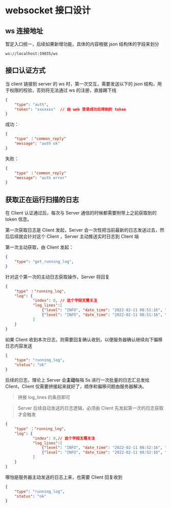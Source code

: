 # websocket 接口设计

## ws 连接地址

暂定入口统一，后续如果新增功能，具体的内容根据 json 结构体的字段来划分

`ws://localhost:19035/ws`

## 接口认证方式

当 client 链接到 server 的 ws 时，第一次交互，需要发送以下的 json 结构，用于权限的校验，否则将无法通过 ws 的注册，直接踢下线

```json
{
	"type": "auth",
	"token": "xxxxxxx"	// 由 web 登录成功后得到的 token
}
```

成功：

```json
{
    "type" ："common_reply"
	"message": "auth ok"
}
```

失败：

```json
{
    "type" ："common_reply"
	"message": "auth error"
}
```

## 获取正在运行扫描的日志

在 Client 认证通过后，每次与 Server 通信的时候都需要附带上之前获取到的 token 信息。

第一次获取日志是 Client 发起，Server 会一次性把当前最新的日志发送过去，然后后续就会针对这个 Client ，Server 主动推送实时日志到 Client 端

第一次主动获取，由 Client 发起：

```json
{
	"type": "get_running_log",
}
```

针对这个第一次的主动日志获取操作，Server 将回复

```json
{
	"type" ："running_log",
    "log": {
    		"index": 0,	// 这个字段无需关注
    		"log_lines":[
                {"level": "INFO", "date_time": "2022-02-11 08:51:16", "content": "ChineseSubFinder Version: unknow"},
                {"level": "INFO", "date_time": "2022-02-11 08:51:16", "content": "Need do Setup"}
            ]
	}
}
```

如果 Client 收到本次日志，则需要回复确认收到，以便服务器确认继续向下偏移日志内容发送

```json
{
	"type": "running_log",
	"status": "ok"
}
```

后续的日志，理论上 Server 会**主动**每隔 5s 进行一次批量的日志汇总发给 Client，Client 仅需要拼接起来就好了，顺序和偏移问题由服务器解决。

> 拼接 log_lines 的条目即可

> Server 后续自动发送的日志逻辑，必须由 Client 先发起第一次的日志获取才会触发

```json
{
    "type" ："running_log",
	"log": {
			"index": 0,// 这个字段无需关注
			"log_lines":[
                {"level": "INFO", "date_time": "2022-02-11 08:52:16", "content": "123"},
                {"level": "INFO", "date_time": "2022-02-11 08:52:16", "content": "456"}
            ]
	}
}
```

哪怕是服务器主动发送的日志上来，也需要 Client 回复收到

```json
{
	"type": "running_log",
	"status": "ok"
}
```

